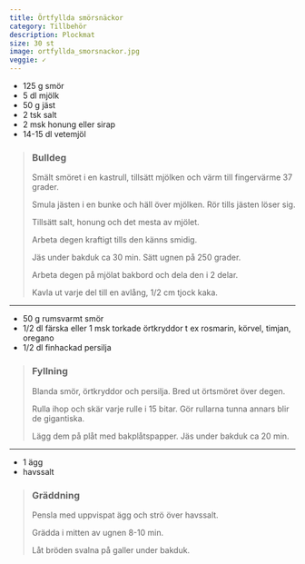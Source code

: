 ```yaml
---
title: Örtfyllda smörsnäckor
category: Tillbehör
description: Plockmat
size: 30 st
image: ortfyllda_smorsnackor.jpg
veggie: ✓
---
```


- 125 g smör
- 5 dl mjölk
- 50 g jäst
- 2 tsk salt
- 2 msk honung eller sirap
- 14-15 dl vetemjöl

> ### Bulldeg
> Smält smöret i en kastrull, tillsätt mjölken och värm till fingervärme 37 grader.
> 
> Smula jästen i en bunke och häll över mjölken. Rör tills jästen löser sig.
> 
> Tillsätt salt, honung och det mesta av mjölet.
> 
> Arbeta degen kraftigt tills den känns smidig.
> 
> Jäs under bakduk ca 30 min. Sätt ugnen på 250 grader.
> 
> Arbeta degen på mjölat bakbord och dela den i 2 delar.
> 
> Kavla ut varje del till en avlång, 1/2 cm tjock kaka.

---

- 50 g rumsvarmt smör
- 1/2 dl färska eller 1 msk torkade örtkryddor t ex rosmarin, körvel, timjan, oregano
- 1/2 dl finhackad persilja

> ### Fyllning
> Blanda smör, örtkryddor och persilja. Bred ut örtsmöret över degen.
> 
> Rulla ihop och skär varje rulle i 15 bitar.
> Gör rullarna tunna annars blir de gigantiska.
> 
> Lägg dem på plåt med bakplåtspapper. Jäs under bakduk ca 20 min.

---

- 1 ägg
- havssalt

> ### Gräddning
> Pensla med uppvispat ägg och strö över havssalt.
> 
> Grädda i mitten av ugnen 8-10 min.
> 
> Låt bröden svalna på galler under bakduk.
